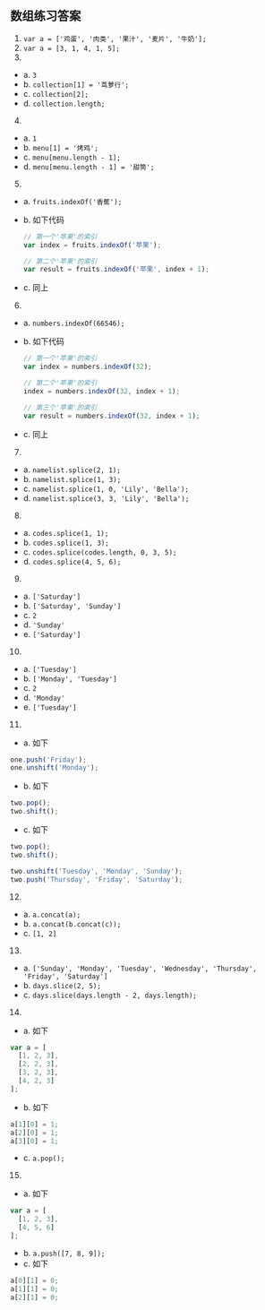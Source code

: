 ## 数组练习答案

1. `var a = ['鸡蛋', '肉类', '果汁', '麦片', '牛奶'];` 
2. `var a = [3, 1, 4, 1, 5];` 
3. 
 - a. `3`
 - b. `collection[1] = '茑萝行';`
 - c. `collection[2];`
 - d. `collection.length;`
4. 
 - a. `1`
 - b. `menu[1] = '烤鸡';`
 - c. `menu[menu.length - 1];`
 - d. `menu[menu.length - 1] = '甜筒';`
5. 
 - a. `fruits.indexOf('香蕉');`
 - b. 如下代码
 
   ```javascript
   // 第一个'苹果'的索引
   var index = fruits.indexOf('苹果');
   
   // 第二个'苹果'的索引
   var result = fruits.indexOf('苹果', index + 1);
   ```
 - c. 同上

6. 
 - a. `numbers.indexOf(66546);`
 - b. 如下代码
 
   ```javascript
   // 第一个'苹果'的索引
   var index = numbers.indexOf(32);
   
   // 第二个'苹果'的索引
   index = numbers.indexOf(32, index + 1);
   
   // 第三个'苹果'的索引
   var result = numbers.indexOf(32, index + 1);
   ```
 - c. 同上
7. 
 - a. `namelist.splice(2, 1);`
 - b. `namelist.splice(1, 3);`
 - c. `namelist.splice(1, 0, 'Lily', 'Bella');`
 - d. `namelist.splice(3, 3, 'Lily', 'Bella');`

8. 
 - a. `codes.splice(1, 1);`
 - b. `codes.splice(1, 3);`
 - c. `codes.splice(codes.length, 0, 3, 5);`
 - d. `codes.splice(4, 5, 6);`

9. 
 - a. `['Saturday']`
 - b. `['Saturday', 'Sunday']`
 - c. `2`
 - d. `'Sunday'`
 - e. `['Saturday']`
10. 
 - a. `['Tuesday']`
 - b. `['Monday', 'Tuesday']`
 - c. `2`
 - d. `'Monday'`
 - e. `['Tuesday']`
11. 
 - a. 如下
 
 ```javascript
 one.push('Friday');
 one.unshift('Monday');
 ```
 - b. 如下
 
 ```javascript
 two.pop();
 two.shift();
 ```
 
 - c. 如下
 
 ```javascript
 two.pop();
 two.shift();
 
 two.unshift('Tuesday', 'Monday', 'Sunday');
 two.push('Thursday', 'Friday', 'Saturday');
 ```
 
12. 
 - a. `a.concat(a);`
 - b. `a.concat(b.concat(c));`
 - c. `[1, 2]`

13. 
 - a. `['Sunday', 'Monday', 'Tuesday', 'Wednesday', 'Thursday', 'Friday', 'Saturday']`
 - b. `days.slice(2, 5);`
 - c. `days.slice(days.length - 2, days.length);`

14. 
 - a. 如下
 
 ``` javascript
 var a = [
   [1, 2, 3],
   [2, 2, 3],
   [3, 2, 3],
   [4, 2, 3]
 ];
 ```
 
 - b. 如下
 
 ```javascript
 a[1][0] = 1;
 a[2][0] = 1;
 a[3][0] = 1;
 ```
 
 - c. `a.pop();`

15. 

 - a. 如下
 
 ``` javascript
 var a = [
   [1, 2, 3],
   [4, 5, 6]
 ];
 ```
 - b. `a.push([7, 8, 9]);`
 - c. 如下
 
 ``` javascript
 a[0][1] = 0;
 a[1][1] = 0;
 a[2][1] = 0;
 ```